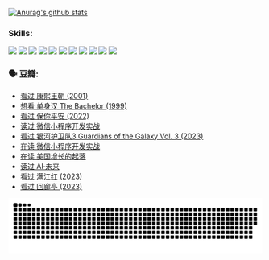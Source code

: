 
[![Anurag's github stats](https://github-readme-stats.vercel.app/api?username=w940853815)](https://github.com/anuraghazra/github-readme-stats)

### Skills:

<code><img height="32" src="https://cdn.jsdelivr.net/npm/simple-icons@v5/icons/python.svg"></code>
<code><img height="32" src="https://cdn.jsdelivr.net/npm/simple-icons@v5/icons/javascript.svg"></code>
<code><img height="32" src="https://cdn.jsdelivr.net/npm/simple-icons@v5/icons/django.svg"></code>
<code><img height="32" src="https://cdn.jsdelivr.net/npm/simple-icons@v5/icons/flask.svg"></code>
<code><img height="32" src="https://cdn.jsdelivr.net/npm/simple-icons@v5/icons/vuetify.svg"></code>
<code><img height="32" src="https://cdn.jsdelivr.net/npm/simple-icons@v5/icons/git.svg"></code>
<code><img height="32" src="https://cdn.jsdelivr.net/npm/simple-icons@v5/icons/docker.svg"></code>
<code><img height="32" src="https://cdn.jsdelivr.net/npm/simple-icons@v5/icons/postgresql.svg"></code>
<code><img height="32" src="https://cdn.jsdelivr.net/npm/simple-icons@v5/icons/elasticsearch.svg"></code>
<code><img height="32" src="https://cdn.jsdelivr.net/npm/simple-icons@v5/icons/macos.svg"></code>
<code><img height="32" src="https://cdn.jsdelivr.net/npm/simple-icons@v5/icons/linux.svg"></code>

### 🗣 豆瓣:

<!-- DOUBAN-ACTIVITIES:START -->
- [看过 康熙王朝‎ (2001)](https://www.douban.com/people/136069238/status/4254396418/?_i=85477588)
- [想看 单身汉 The Bachelor‎ (1999)](https://www.douban.com/people/136069238/status/4250318861/?_i=85477588)
- [看过 保你平安‎ (2022)](https://www.douban.com/people/136069238/status/4239139510/?_i=85477588)
- [读过 微信小程序开发实战](https://www.douban.com/people/136069238/status/4237321528/?_i=85477588)
- [看过 银河护卫队3 Guardians of the Galaxy Vol. 3‎ (2023)](https://www.douban.com/people/136069238/status/4236631849/?_i=85477588)
- [在读 微信小程序开发实战](https://www.douban.com/people/136069238/status/4230177692/?_i=85477588)
- [在读 美国增长的起落](https://www.douban.com/people/136069238/status/4220055912/?_i=85477588)
- [读过 AI·未来](https://www.douban.com/people/136069238/status/4220054171/?_i=85477588)
- [看过 满江红‎ (2023)](https://www.douban.com/people/136069238/status/4219146433/?_i=85477588)
- [看过 回廊亭‎ (2023)](https://www.douban.com/people/136069238/status/4215992758/?_i=85477588)
<!-- DOUBAN-ACTIVITIES:END -->


![Snake animation](https://raw.githubusercontent.com/w940853815/w940853815/output/github-contribution-grid-snake.svg)

<!--
**w940853815/w940853815** is a ✨ _special_ ✨ repository because its `README.md` (this file) appears on your GitHub profile.

Here are some ideas to get you started:

- 🔭 I’m currently working on ...
- 🌱 I’m currently learning ...
- 👯 I’m looking to collaborate on ...
- 🤔 I’m looking for help with ...
- 💬 Ask me about ...
- 📫 How to reach me: ...
- 😄 Pronouns: ...
- ⚡ Fun fact: ...
-->
